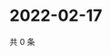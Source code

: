 # 2022-02-17

共 0 条

<!-- BEGIN WEIBO -->
<!-- 最后更新时间 Thu Feb 17 2022 07:11:40 GMT+0800 (China Standard Time) -->

<!-- END WEIBO -->
